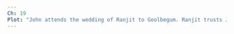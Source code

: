 ```yaml
---
Ch: 19
Plot: "John attends the wedding of Ranjit to Goolbegum. Ranjit trusts John now and drinks with him and gives him two jobs: doctor and artillery"
---
```

